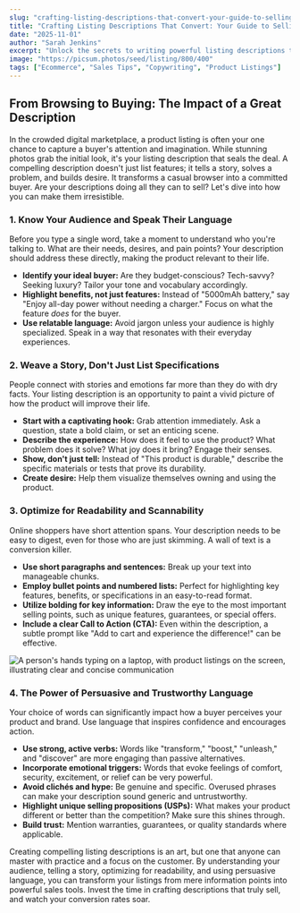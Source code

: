 ```yaml
---
slug: "crafting-listing-descriptions-that-convert-your-guide-to-selling-more"
title: "Crafting Listing Descriptions That Convert: Your Guide to Selling More"
date: "2025-11-01"
author: "Sarah Jenkins"
excerpt: "Unlock the secrets to writing powerful listing descriptions that don't just inform, but actively persuade. Learn key strategies to captivate buyers and boost your sales."
image: "https://picsum.photos/seed/listing/800/400"
tags: ["Ecommerce", "Sales Tips", "Copywriting", "Product Listings"]
---
```


## From Browsing to Buying: The Impact of a Great Description

In the crowded digital marketplace, a product listing is often your one chance to capture a buyer's attention and imagination. While stunning photos grab the initial look, it's your listing description that seals the deal. A compelling description doesn't just list features; it tells a story, solves a problem, and builds desire. It transforms a casual browser into a committed buyer. Are your descriptions doing all they can to sell? Let's dive into how you can make them irresistible.

### 1. Know Your Audience and Speak Their Language

Before you type a single word, take a moment to understand who you're talking to. What are their needs, desires, and pain points? Your description should address these directly, making the product relevant to their life.

*   **Identify your ideal buyer:** Are they budget-conscious? Tech-savvy? Seeking luxury? Tailor your tone and vocabulary accordingly.
*   **Highlight benefits, not just features:** Instead of "5000mAh battery," say "Enjoy all-day power without needing a charger." Focus on what the feature *does* for the buyer.
*   **Use relatable language:** Avoid jargon unless your audience is highly specialized. Speak in a way that resonates with their everyday experiences.

### 2. Weave a Story, Don't Just List Specifications

People connect with stories and emotions far more than they do with dry facts. Your listing description is an opportunity to paint a vivid picture of how the product will improve their life.

*   **Start with a captivating hook:** Grab attention immediately. Ask a question, state a bold claim, or set an enticing scene.
*   **Describe the experience:** How does it feel to use the product? What problem does it solve? What joy does it bring? Engage their senses.
*   **Show, don't just tell:** Instead of "This product is durable," describe the specific materials or tests that prove its durability.
*   **Create desire:** Help them visualize themselves owning and using the product.

### 3. Optimize for Readability and Scannability

Online shoppers have short attention spans. Your description needs to be easy to digest, even for those who are just skimming. A wall of text is a conversion killer.

*   **Use short paragraphs and sentences:** Break up your text into manageable chunks.
*   **Employ bullet points and numbered lists:** Perfect for highlighting key features, benefits, or specifications in an easy-to-read format.
*   **Utilize bolding for key information:** Draw the eye to the most important selling points, such as unique features, guarantees, or special offers.
*   **Include a clear Call to Action (CTA):** Even within the description, a subtle prompt like "Add to cart and experience the difference!" can be effective.

![A person's hands typing on a laptop, with product listings on the screen, illustrating clear and concise communication](https://picsum.photos/seed/productdescription/600/350)

### 4. The Power of Persuasive and Trustworthy Language

Your choice of words can significantly impact how a buyer perceives your product and brand. Use language that inspires confidence and encourages action.

*   **Use strong, active verbs:** Words like "transform," "boost," "unleash," and "discover" are more engaging than passive alternatives.
*   **Incorporate emotional triggers:** Words that evoke feelings of comfort, security, excitement, or relief can be very powerful.
*   **Avoid clichés and hype:** Be genuine and specific. Overused phrases can make your description sound generic and untrustworthy.
*   **Highlight unique selling propositions (USPs):** What makes your product different or better than the competition? Make sure this shines through.
*   **Build trust:** Mention warranties, guarantees, or quality standards where applicable.

Creating compelling listing descriptions is an art, but one that anyone can master with practice and a focus on the customer. By understanding your audience, telling a story, optimizing for readability, and using persuasive language, you can transform your listings from mere information points into powerful sales tools. Invest the time in crafting descriptions that truly sell, and watch your conversion rates soar.